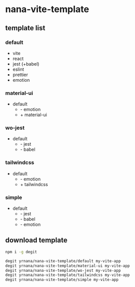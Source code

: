 # nana-vite-template

## template list

### default

- vite
- react
- jest (+babel)
- eslint
- prettier
- emotion

### material-ui

- default
  - \- emotion
  - \+ material-ui

### wo-jest

- default
  - \- jest
  - \- babel

### tailwindcss

- default
  - \- emotion
  - \+ tailwindcss

### simple

- default
  - \- jest
  - \- babel
  - \- emotion

## download template

```bash
npm i -g degit

degit yrnana/nana-vite-template/default my-vite-app
degit yrnana/nana-vite-template/material-ui my-vite-app
degit yrnana/nana-vite-template/wo-jest my-vite-app
degit yrnana/nana-vite-template/tailwindcss my-vite-app
degit yrnana/nana-vite-template/simple my-vite-app
```
